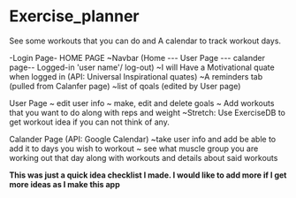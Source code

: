 # Exercise_planner
See some workouts that you can do and A calendar to track workout days.

-Login Page-
HOME PAGE
  ~Navbar (Home --- User Page --- calander page-- Logged-in 'user name'/ log-out)
  ~I will Have a Motivational quate when logged in (API: Universal Inspirational quates)
  ~A reminders tab (pulled from Calanfer page)
  ~list of qoals (edited by User page)

User Page
  ~ edit user info
  ~ make, edit and delete goals
  ~ Add workouts that you want to do along with reps and weight 
   ~Stretch: Use ExerciseDB to get workout idea if you can not think of any.

Calander Page (API: Google Calendar)
  ~take user info and add be able to add it to days you wish to workout
  ~ see what muscle group you are working out that day along with workouts and details about said workouts
  
  
**This was just a quick idea checklist I made. I would like to add more if I get more ideas as I make this app** 

